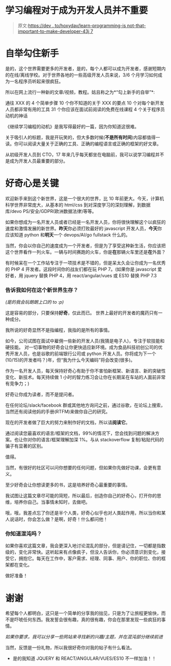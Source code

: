 # 学习编程对于成为开发人员并不重要

> 原文:[https://dev . to/hoxydav/learn-programming-is not-that-important-to-make-developer-43j 7](https://dev.to/hoxydav/learn-programming-is-not-that-important-to-become-developer-43j7)

# [](#bootstrap-hooked-on-newbies)自举勾住新手

是的，这个世界需要更多的开发者，是的，每个人都可以成为开发者，感谢短期内的在线/离线学校。对于世界各地的一些高级开发人员来说，3/6 个月学习如何成为一名程序员听起来很疯狂。

所以在网上流行一种新的文章/视频，教程。姑且称之为*“勾上新手的自举”*:

通往 XXX 的 4 个简单步骤
10 个你不知道的关于 XXX 的要点
10 个对每个新开发人员都非常有用的工具
31 个你应该在面试前阅读的免费在线课程
4 个关于程序员动机的神话

《继续学习编程的动机》是我写得最好的一篇，因为你知道这很难。

关于吸引人的标题，我是开玩笑的，但大多数时候(**不是所有时间**)内容都值得一读。你可以阅读大量关于正确的工具、正确的编程语言或正确的框架的好文章。

从初级开发人员到 CTO，17 年来几乎每天都坐在电脑前，我可以说学习编程并不是成为开发人员最重要的部分。

# [](#curiosity-is-the-key)好奇心是关键

欢迎新手来到这个新世界，这是一个很大的世界，比 10 年前更大。今天，计算机科学世界非常庞大，从基本的 html/css 到对深度学习的深刻理解，到数据库/devo PS/安全/GDPR(欧洲数据法律)等等。

如果你想成为一名开发人员或者已经是一名开发人员，你将很快理解这个以疯狂的速度和激情发展的新世界。**昨天**你必须打败最好的 javascript 开发人员，**今天**你应该知道 python 和**明天**一个 devops/AI/go fullstack 什么的。

当然，你会以你自己的速度成为一个开发者，但是为了享受这种新生活，你应该把这个世界看作一列火车。一辆与时间赛跑的火车，你是**在**那辆火车里还是**在**外面？

有时候呆在一个工作站专注于一项技术是不错的，但是呆太久会让你成为一名优秀的 PHP 4 开发者。这段时间你的战友们都在玩 PHP 7。(如果你是 javascript 爱好者，用 jquery 替换 PHP 4，用 react/angular/vues 或 ES10 替换 PHP 7.3

### [](#tell-me-how-to-survive-in-this-new-world-)告诉我如何在这个新世界生存？

*(是的我会玩朗朗上口的 to :p)*

这是容易的部分，只要保持**好奇**，仅此而已。
世界上最好的开发者的魔药只有一种成分。

我所说的好奇显然不是指编程，我指的是所有的事情。

如今，公司试图在面试中雇佣一些新的开发人员(我猜是电子人)，专注于软技能和硬技能。
对一切事物的好奇会让你更快适应新环境。成为食品科技初创公司的优秀开发人员，也是谷歌的前端银行公司或 python 开发人员。你将成为下一个(10/15)的开发者吗？)年，但“我为什么今天编码”将会改变(很多)。

作为一名开发人员，每天保持好奇心有助于你不害怕新框架、新语言、新的突破性变化、新技术。每天持续做 1 小时的智力练习会让你在长期呆在车站的人面前非常有竞争力；)

好奇让你成为读者，而不是提问者。

在任何论坛/slack/facebook 群或其他地方询问之前，通过谷歌，在论坛上搜索，当然还有阅读他妈的手册(RTFM)来做你自己的研究。

现在的开发者做了巨大的努力来制作好的文档，所以请**阅读它**。

通过阅读您最喜欢的语言/框架的文档，99%的情况下，您会找到问题的解决方案。也让你对你的语言/框架理解加深 1%。与从 stackoverflow 复制/粘贴代码的骗子有显著的区别。

值得。

当然，有很好的社区可以问你想要的任何问题，但如果你先做好功课，会更有意义。

至少好奇会让你想读更多的书，这是培养好奇心最重要的事情。

我试图让这篇文章尽可能的简短，所以最后，创造你自己的好奇心，打开你的思维，培养你自己。当事情未知时，去做吧。

哦，哦，我差点忘了你还是半个人类，好奇心似乎也对人类起作用，所以当你和某人说话时，你会怎么做？是啊，好奇！什么都问他！

### [](#do-you-know-chaos-)你知道混沌吗？

如果你喜欢这篇文章，我会更深入地讨论混乱的部分，但是请记住，一切都是指数级的，变化非常快。这听起来有点像疯子，但没人告诉你，你必须意识到变化，接受它，拥抱它。每天在工作中，客户需求、经理、同事、用户、你的职位、你的框架都在变化。

做好准备！

# [](#thank-you)谢谢

希望每个人都明白，这只是一个简单的分享我的拙见，只是为了让旅程更愉快，而不是吓唬任何东西。我发誓会很有趣，真的很有趣，你会在那里发现一些疯狂的事情。

*如果你要求，我可以分享一些网站来寻找新的兴趣/主题，并在混沌部分继续前进*

当然，反馈是一份礼物，所以我很好奇你对我的帖子有什么看法。

*   是的我知道 JQUERY 和 REACT/ANGULAR/VUES/ES10 不一样加油！！